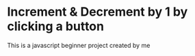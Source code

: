 # Increment & Decrement by 1 by clicking a button
This is a javascript beginner project created by me


